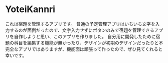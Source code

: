 # YoteiKannri
これは宿題を管理するアプリです。
普通の予定管理アプリはいちいち文字を入力するのが面倒だったので、文字入力せずにボタンのみで宿題を管理できるアプリを自作しようと思い、このアプリを作りました。
自分用に開発したために宿題の科目を編集する機能が無かったり、デザインが初期のデザインだったりと不完全なアプリではありますが、機能面は頑張って作ったので、ぜひ見てくれると幸いです。
